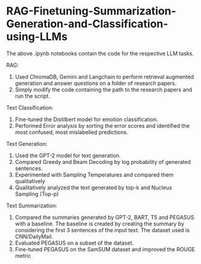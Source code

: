 # RAG-Finetuning-Summarization-Generation-and-Classification-using-LLMs

The above .ipynb notebooks contain the code for the respective LLM tasks.

RAG:
1. Used ChromaDB, Gemini and Langchain to perform retrieval augmented generation and answer questions on a folder of research papers.
2. Simply modify the code containing the path to the research papers and run the script.

Text Classification: 
1. Fine-tuned the Distilbert model for emotion classification.
2. Performed Error analysis by sorting the error scores and identified the most confused, most mislabelled predictions.

Text Generation:
1. Used the GPT-2 model for text generation.
2. Compared Greedy and Beam Decoding by log probability of generated sentences.
3. Experimented with Sampling Temperatures and compared them qualitatively
4. Qualitatively analyzed the text generated by top-k and Nucleus Sampling (Top-p)

Text Summarization:

1. Compared the summaries generated by GPT-2, BART, T5 and PEGASUS with a baseline. The baseline is created by creating the summary by considering the first 3 sentences of the input text. The dataset used is CNN/DailyMail.
2. Evaluated PEGASUS on a subset of the dataset.
3. Fine-tuned PEGASUS on the SamSUM dataset and improved the ROUGE metric

